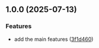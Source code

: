 ## 1.0.0 (2025-07-13)

### Features

* add the main features ([3f1d460](https://github.com/sleeping-in-bed/clash_tools/commit/3f1d460d3c0d2fe61f620d00d1a248a6ff4f6aa8))
